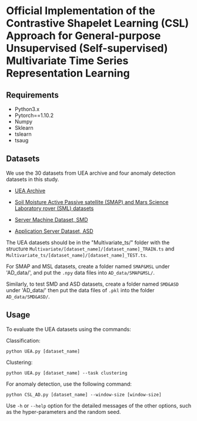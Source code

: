 # Official Implementation of the Contrastive Shapelet Learning (CSL) Approach for General-purpose Unsupervised (Self-supervised) Multivariate Time Series Representation Learning

## Requirements
* Python3.x
* Pytorch==1.10.2
* Numpy
* Sklearn
* tslearn
* tsaug

## Datasets
We use the 30 datasets from UEA archive and four anomaly detection datasets in this study.

* [UEA Archive](http://www.timeseriesclassification.com/)

* [Soil Moisture Active Passive satellite (SMAP)
and Mars Science Laboratory rover (SML) datasets](https://dl.acm.org/doi/10.1145/3219819.3219845)

* [Server Machine
Dataset, SMD](https://dl.acm.org/doi/10.1145/3292500.3330672)

* [Application Server Dataset, ASD](https://dl.acm.org/doi/10.1145/3447548.3467075)

The UEA datasets should be in the "Multivariate_ts/" folder with the structure `Multivariate/[dataset_name]/[dataset_name]_TRAIN.ts` and `Multivariate_ts/[dataset_name]/[dataset_name]_TEST.ts`.

For SMAP and MSL datasets, create a folder named `SMAP&MSL` under 'AD_data/', and put the `.npy` data files into `AD_data/SMAP&MSL/`.

Similarly, to test SMD and ASD datasets, create a folder named `SMD&ASD` under 'AD_data/' then put the data files of `.pkl` into the folder `AD_data/SMD&ASD/`.


## Usage

To evaluate the UEA datasets using the commands:

Classification:

`python UEA.py [dataset_name]`

Clustering:

`python UEA.py [dataset_name] --task clustering`

For anomaly detection, use the following command:

`python CSL_AD.py [dataset_name] --window-size [window-size]`

Use `-h` or `--help` option for the detailed messages of the other options, such as the hyper-parameters and the random seed.
